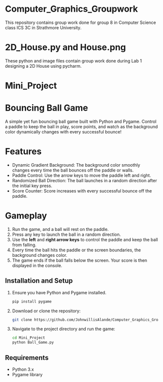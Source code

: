 # Computer_Graphics_Groupwork
This repository contains group work done for group 8 in Computer Science class ICS 3C in Strathmore University.

# 2D_House.py and House.png
These python and image files contain group work done during Lab 1 designing a 2D House using pycharm.

# Mini_Project
# Bouncing Ball Game

A simple yet fun bouncing ball game built with Python and Pygame. Control a paddle to keep the ball in play, score points, and watch as the background color dynamically changes with every successful bounce!

# Features
- Dynamic Gradient Background: The background color smoothly changes every time the ball bounces off the paddle or walls.
- Paddle Control: Use the arrow keys to move the paddle left and right.
- Randomized Ball Direction: The ball launches in a random direction after the initial key press.
- Score Counter: Score increases with every successful bounce off the paddle.

# Gameplay
1. Run the game, and a ball will rest on the paddle.
2. Press any key to launch the ball in a random direction.
3. Use the **left** and **right arrow keys** to control the paddle and keep the ball from falling.
4. Every time the ball hits the paddle or the screen boundaries, the background changes color.
5. The game ends if the ball falls below the screen. Your score is then displayed in the console.
## Installation and Setup
1. Ensure you have Python and Pygame installed.
   ```bash
   pip install pygame
   ```
2. Download or clone the repository:
   ```bash
   git clone https://github.com/JohnwillisAlande/Computer_Graphics_Groupwork.git
   ```
3. Navigate to the project directory and run the game:
   ```bash
   cd Mini_Project
   python Ball_Game.py
   ```

## Requirements
- Python 3.x
- Pygame library
